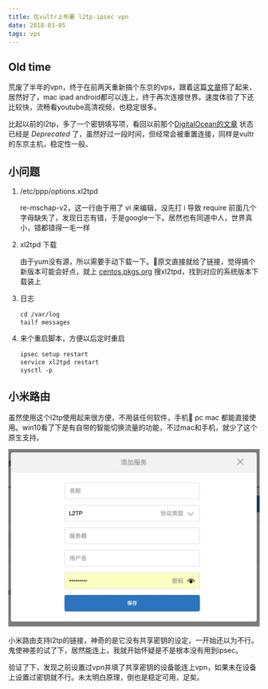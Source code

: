 ```yaml
---
title: 在vultr上布署 l2tp-ipsec vpn
date: 2018-03-05
tags: vps
---
```


## Old time
荒废了半年的vpn，终于在前两天重新搞个东京的vps，跟着这篇[文章](https://segmentfault.com/a/1190000006125737)搭了起来，居然好了，mac ipad android都可以连上，终于再次连接世界。速度体验了下还比较快，流畅看youtube高清视频，也稳定很多。

比起以前的l2tp，多了一个密钥填写项，看回以前那个[DigitalOcean的文章](https://www.digitalocean.com/community/tutorials/how-to-setup-your-own-vpn-with-pptp) 状态已经是 _Deprecated_ 了，虽然好过一段时间，但经常会被重置连接，同样是vultr的东京主机，稳定性一般。

## 小问题

1. /etc/ppp/options.xl2tpd

    re-mschap-v2，这一行由于用了 vi 来编辑，没先打 i 导致 require 前面几个字母缺失了，发现日志有错，于是google一下。居然也有同道中人，世界真小，错都错得一毛一样

2. xl2tpd 下载

    由于yum没有源，所以需要手动下载一下。原文直接就给了链接，觉得搞个新版本可能会好点，就上 [centos.pkgs.org](http://centos.pkgs.org) 搜xl2tpd，找到对应的系统版本下载装上
3. 日志

    ```
    cd /var/log
    tailf messages
    ```

4. 来个重启脚本，方便以后定时重启

    ```
    ipsec setup restart
    service xl2tpd restart
    sysctl -p 
    ```

## 小米路由

虽然使用这个l2tp使用起来很方便，不用装任何软件，手机 pc mac 都能直接使用。win10看了下是有自带的智能切换流量的功能，不过mac和手机，就少了这个原生支持。

![miroute](/assets/imgs/mi_route.png)

小米路由支持l2tp的链接，神奇的是它没有共享密钥的设定，一开始还以为不行。鬼使神差的试了下，居然能连上，我就开始怀疑是不是根本没有用到ipsec。

验证了下，发现之前设置过vpn并填了共享密钥的设备能连上vpn，如果未在设备上设置过密钥就不行。未太明白原理，倒也是稳定可用，足矣。
